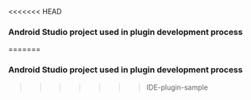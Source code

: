 <<<<<<< HEAD
### Android Studio project used in plugin development process
=======
### Android Studio project used in plugin development process
>>>>>>> IDE-plugin-sample
